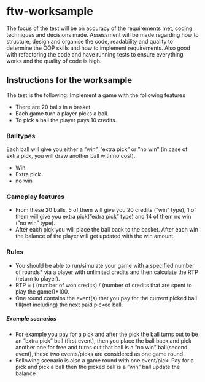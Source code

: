 # ftw-worksample
The focus of the test will be on accuracy of the requirements met, coding techniques and decisions made. Assessment will be made regarding how to structure, design and organise the code, readability and quality to determine the OOP skills and how to implement requirements. Also good with refactoring the code and have running tests to ensure everything works and the quality of code is high.

## Instructions for the worksample
The test is the following:
Implement a game with the following features

* There are 20 balls in a basket.
* Each game turn a player picks a ball.
* To pick a ball the player pays 10 credits.

### Balltypes
Each ball will give you either a ”win”, ”extra pick” or ”no win” (in case of extra pick, you will draw
another ball with no cost).

* Win<br>
* Extra pick<br>
* no win<br>

### Gameplay features
* From these 20 balls, 5 of them will give you 20 credits (”win” type), 1 of them will give you extra
pick(”extra pick” type) and 14 of them no win (”no win” type).
* After each pick you will place the ball back to the basket. After each win the balance of the
player will get updated with the win amount.

### Rules
* You should be able to run/simulate your game with a specified number of rounds* via a player
with unlimited credits and then calculate the RTP (return to player).
* RTP = ( (number of won credits) / (number of credits that are spent to play the game))*100.
* One round contains the event(s) that you pay for the current picked ball till(not including) the
next paid picked ball. 

##### Example scenarios
* For example you pay for a pick and after the pick the ball turns out to be
an ”extra pick” ball (first event), then you place the ball back and pick another one for free and
turns out that ball is a ”no win” ball(second event), these two events/picks are considered as
one game round. 
* Following scenario is also a game round with one event/pick: Pay for a pick
and pick a ball then the picked ball is a ”win” ball update the balance

